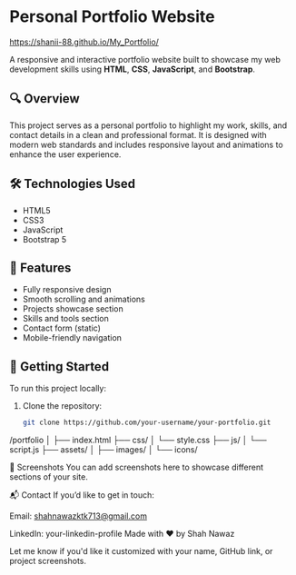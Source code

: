 # Personal Portfolio Website
https://shanii-88.github.io/My_Portfolio/

A responsive and interactive portfolio website built to showcase my web development skills using **HTML**, **CSS**, **JavaScript**, and **Bootstrap**.

## 🔍 Overview

This project serves as a personal portfolio to highlight my work, skills, and contact details in a clean and professional format. It is designed with modern web standards and includes responsive layout and animations to enhance the user experience.

## 🛠️ Technologies Used

- HTML5  
- CSS3  
- JavaScript  
- Bootstrap 5

## 🎯 Features

- Fully responsive design  
- Smooth scrolling and animations  
- Projects showcase section  
- Skills and tools section  
- Contact form (static)  
- Mobile-friendly navigation

## 🚀 Getting Started

To run this project locally:

1. Clone the repository:
   ```bash
   git clone https://github.com/your-username/your-portfolio.git
/portfolio
│
├── index.html
├── css/
│   └── style.css
├── js/
│   └── script.js
├── assets/
│   ├── images/
│   └── icons/

📸 Screenshots
You can add screenshots here to showcase different sections of your site.

📬 Contact
If you’d like to get in touch:

Email: shahnawazktk713@gmail.com

LinkedIn: your-linkedin-profile
Made with ❤️ by Shah Nawaz

Let me know if you'd like it customized with your name, GitHub link, or project screenshots.


